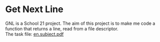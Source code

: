 # Get Next Line

GNL is a School 21 project. The aim of this project is to make me code a function that returns a line,
read from a file descriptor.  
The task file: [en.subject.pdf](https://github.com/Ajourer/School21-projects/blob/master/gnl/en.subject.pdf)
